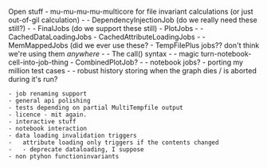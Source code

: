 Open stuff
	- mu-mu-mu-mu-multicore for file invariant calculations (or just out-of-gil calculation)
	- 
	- DependencyInjectionJob (do we really need these still?)
	- 
	- FinalJobs (do we support these still)
	- PlotJobs
	- 
	- CachedDataLoadingJobs
	- CachedAttributeLoadingJobs
	- 
	- MemMappedJobs (did we ever use these?
	- TempFilePlus jobs?? don't think we're using them *anywhere*
	- 
	- The call() syntax
	- 
	- magic turn-notebook-cell-into-job-thing
	- CombinedPlotJob?
	- 
	- notebook jobs?
	- porting my million test cases
	- 
	- robust history storing when the graph dies / is aborted during it's run?
	 
	- job renaming support
	- general api polishing
	- tests depending on partial MultiTempfile output 
	- licence - mit again.
	- interactive stuff
	- notebook interaction
	- data loading invalidation triggers
	-	attribute loading only triggers if the contents changed
	-   - deprecate dataloading, I suppose
	- non ptyhon functioninvariants
